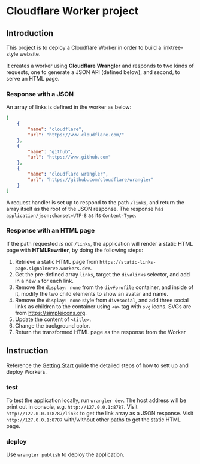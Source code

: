# Cloudflare Worker project

## Introduction

This project is to deploy a Cloudflare Worker in order to build a linktree-style website.

It creates a worker using **Cloudflare Wrangler** and responds to two kinds of requests, one to generate a JSON API (defined below), and second, to serve an HTML page.

### Response with a JSON
An array of links is defined in the worker as below: 
```json
[
    {
        "name": "cloudflare",
        "url": "https://www.cloudflare.com/"
    },
    {
        "name": "github",
        "url": "https://www.github.com"
    },
    {
        "name": "cloudflare wrangler",
        "url": "https://github.com/cloudflare/wrangler"
    }
]
```
A request handler is set up to respond to the path `/links`, and return the array itself as the root of the JSON response.
The response has `application/json;charset=UTF-8` as its `Content-Type`.

### Response with an HTML page
If the path requested _is not_ `/links`, the application will render a static HTML page with **HTMLRewriter**, by doing the following steps:

1. Retrieve a static HTML page from `https://static-links-page.signalnerve.workers.dev`.
2. Get the pre-defined array `links`, target the `div#links` selector, and add in a new `a` for each link.
3. Remove the `display: none` from the `div#profile` container, and inside of it, modify the two child elements to show an avatar and name.
4. Remove the `display: none` style from `div#social`, and add three social links as children to the container using `<a>` tag with `svg` icons. SVGs are from https://simpleicons.org.
5. Update the content of `<title>`.
6. Change the background color.
4. Return the transformed HTML page as the response from the Worker

## Instruction
Reference the [Getting Start](https://developers.cloudflare.com/workers/learning/getting-started) guide the detailed steps of how to sett up and deploy Workers.

### test
To test the application locally, run `wrangler dev`. 
The host address will be print out in console, e.g. `http://127.0.0.1:8787`.
Visit `http://127.0.0.1:8787/links` to get the link array as a JSON response.
Visit `http://127.0.0.1:8787` with/without other paths to get the static HTML page.

### deploy
Use `wrangler publish` to deploy the application. 
